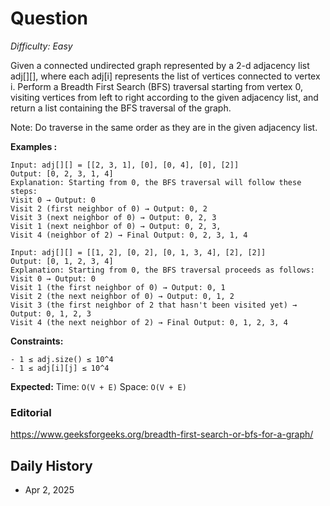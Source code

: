 # Question 

_Difficulty: Easy_

Given a connected undirected graph represented by a 2-d adjacency list adj[][], where each adj[i] represents the list of vertices connected to vertex i. Perform a Breadth First Search (BFS) traversal starting from vertex 0, visiting vertices from left to right according to the given adjacency list, and return a list containing the BFS traversal of the graph.

Note: Do traverse in the same order as they are in the given adjacency list.

**Examples :**
```
Input: adj[][] = [[2, 3, 1], [0], [0, 4], [0], [2]]
Output: [0, 2, 3, 1, 4]
Explanation: Starting from 0, the BFS traversal will follow these steps: 
Visit 0 → Output: 0 
Visit 2 (first neighbor of 0) → Output: 0, 2 
Visit 3 (next neighbor of 0) → Output: 0, 2, 3 
Visit 1 (next neighbor of 0) → Output: 0, 2, 3, 
Visit 4 (neighbor of 2) → Final Output: 0, 2, 3, 1, 4

Input: adj[][] = [[1, 2], [0, 2], [0, 1, 3, 4], [2], [2]]
Output: [0, 1, 2, 3, 4]
Explanation: Starting from 0, the BFS traversal proceeds as follows: 
Visit 0 → Output: 0 
Visit 1 (the first neighbor of 0) → Output: 0, 1 
Visit 2 (the next neighbor of 0) → Output: 0, 1, 2 
Visit 3 (the first neighbor of 2 that hasn't been visited yet) → Output: 0, 1, 2, 3 
Visit 4 (the next neighbor of 2) → Final Output: 0, 1, 2, 3, 4
```

**Constraints:**
```
- 1 ≤ adj.size() ≤ 10^4
- 1 ≤ adj[i][j] ≤ 10^4
```

**Expected:**
Time: `O(V + E)`
Space: `O(V + E)`

### Editorial
https://www.geeksforgeeks.org/breadth-first-search-or-bfs-for-a-graph/

## Daily History
- Apr 2, 2025